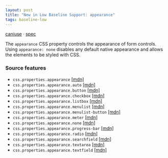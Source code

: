 ```yaml
---
layout: post
title: "New in Low Baseline Support: appearance"
tags: baseline-low
---
```


[caniuse](https://caniuse.com/?search=appearance) · [spec](https://drafts.csswg.org/css-ui-4/#appearance-switching)

The `appearance` CSS property controls the appearance of form controls. Using `appearance: none` disables any default native appearance and allows the elements to be styled with CSS.

### Source features

- ``css.properties.appearance`` [[mdn]](https://https://developer.mozilla.org/en-US/search?q=css.properties.appearance)
- ``css.properties.appearance.auto`` [[mdn]](https://https://developer.mozilla.org/en-US/search?q=css.properties.appearance.auto)
- ``css.properties.appearance.button`` [[mdn]](https://https://developer.mozilla.org/en-US/search?q=css.properties.appearance.button)
- ``css.properties.appearance.checkbox`` [[mdn]](https://https://developer.mozilla.org/en-US/search?q=css.properties.appearance.checkbox)
- ``css.properties.appearance.listbox`` [[mdn]](https://https://developer.mozilla.org/en-US/search?q=css.properties.appearance.listbox)
- ``css.properties.appearance.menulist`` [[mdn]](https://https://developer.mozilla.org/en-US/search?q=css.properties.appearance.menulist)
- ``css.properties.appearance.menulist-button`` [[mdn]](https://https://developer.mozilla.org/en-US/search?q=css.properties.appearance.menulist-button)
- ``css.properties.appearance.meter`` [[mdn]](https://https://developer.mozilla.org/en-US/search?q=css.properties.appearance.meter)
- ``css.properties.appearance.none`` [[mdn]](https://https://developer.mozilla.org/en-US/search?q=css.properties.appearance.none)
- ``css.properties.appearance.progress-bar`` [[mdn]](https://https://developer.mozilla.org/en-US/search?q=css.properties.appearance.progress-bar)
- ``css.properties.appearance.radio`` [[mdn]](https://https://developer.mozilla.org/en-US/search?q=css.properties.appearance.radio)
- ``css.properties.appearance.searchfield`` [[mdn]](https://https://developer.mozilla.org/en-US/search?q=css.properties.appearance.searchfield)
- ``css.properties.appearance.textarea`` [[mdn]](https://https://developer.mozilla.org/en-US/search?q=css.properties.appearance.textarea)
- ``css.properties.appearance.textfield`` [[mdn]](https://https://developer.mozilla.org/en-US/search?q=css.properties.appearance.textfield)
